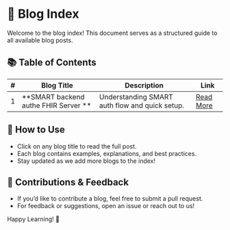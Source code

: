 # 📘 Blog Index

Welcome to the blog index! This document serves as a structured guide to all available blog posts.

## 📚 Table of Contents

| #  | Blog Title                              | Description                                       | Link |
|----|----------------------------------------|-------------------------------------------------|------|
| 1  | **SMART backend authe FHIR Server   ** | Understanding SMART auth flow and quick setup.  | [Read More](./smart_fhir/) |

## 📌 How to Use

- Click on any blog title to read the full post.
- Each blog contains examples, explanations, and best practices.
- Stay updated as we add more blogs to the index!

## 📩 Contributions & Feedback

- If you’d like to contribute a blog, feel free to submit a pull request.
- For feedback or suggestions, open an issue or reach out to us!

Happy Learning! 🚀

